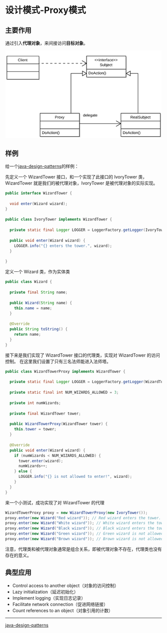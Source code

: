 # 设计模式-Proxy模式

## 主要作用
通过引入**代理对象**，来间接访问**目标对象**。

![代理模式](../Image/Proxy_pattern_diagram.svg)

## 样例
给一个[java-design-patterns](https://github.com/iluwatar/java-design-patterns/tree/master/proxy)的样例：

先定义一个 WizardTower 接口，和一个实现了此接口的 IvoryTower 类，WizardTower 就是我们的被代理对象，IvoryTower 是被代理对象的实际实现。
```Java
public interface WizardTower {

  void enter(Wizard wizard);
}

public class IvoryTower implements WizardTower {

  private static final Logger LOGGER = LoggerFactory.getLogger(IvoryTower.class);

  public void enter(Wizard wizard) {
    LOGGER.info("{} enters the tower.", wizard);
  }

}
```
定义一个 Wizard 类，作为实体类
```Java
public class Wizard {

  private final String name;

  public Wizard(String name) {
    this.name = name;
  }

  @Override
  public String toString() {
    return name;
  }
}
```
接下来是我们实现了 WizardTower 接口的代理类，实现对 WizardTower 的访问控制。
在这里我们设置了只有三名法师能进入法师塔。
```Java
public class WizardTowerProxy implements WizardTower {

  private static final Logger LOGGER = LoggerFactory.getLogger(WizardTowerProxy.class);

  private static final int NUM_WIZARDS_ALLOWED = 3;

  private int numWizards;

  private final WizardTower tower;

  public WizardTowerProxy(WizardTower tower) {
    this.tower = tower;
  }

  @Override
  public void enter(Wizard wizard) {
    if (numWizards < NUM_WIZARDS_ALLOWED) {
      tower.enter(wizard);
      numWizards++;
    } else {
      LOGGER.info("{} is not allowed to enter!", wizard);
    }
  }
}
```
来一个小测试，成功实现了对 WizardTower 的代理
```Java
WizardTowerProxy proxy = new WizardTowerProxy(new IvoryTower());
proxy.enter(new Wizard("Red wizard")); // Red wizard enters the tower.
proxy.enter(new Wizard("White wizard")); // White wizard enters the tower.
proxy.enter(new Wizard("Black wizard")); // Black wizard enters the tower.
proxy.enter(new Wizard("Green wizard")); // Green wizard is not allowed to enter!
proxy.enter(new Wizard("Brown wizard")); // Brown wizard is not allowed to enter!
```

注意，代理类和被代理对象通常是组合关系，即被代理对象不存在，代理类也没有存在的意义。

## 典型应用

* Control access to another object（对象的访问控制）
* Lazy initialization（延迟初始化）
* Implement logging（实现日志记录）
* Facilitate network connection（促进网络链接）
* Count references to an object（对象引用的计数）

---
[java-design-patterns](https://github.com/iluwatar/java-design-patterns/tree/master/proxy)